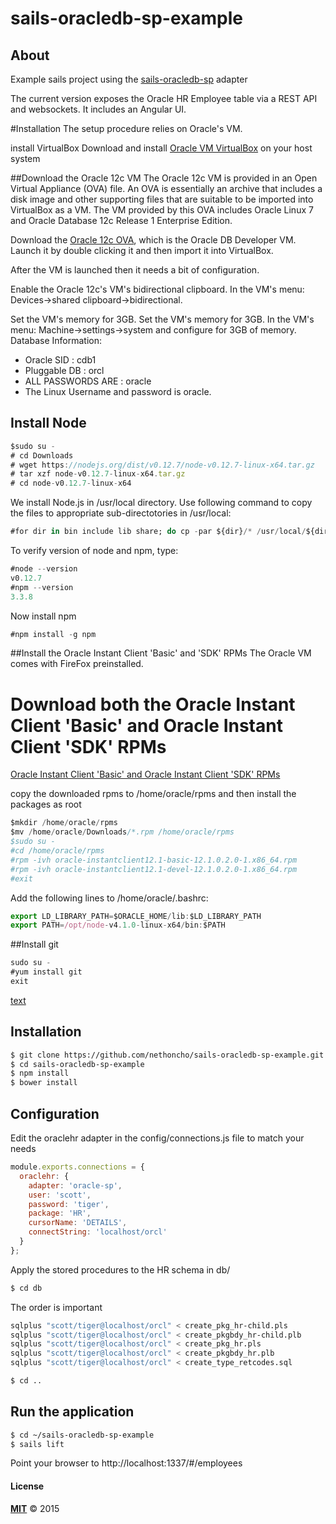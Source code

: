 # sails-oracledb-sp-example

## About
Example sails project using the [sails-oracledb-sp](https://github.com/Buto/sails-oracledb-sp) adapter

The current version exposes the Oracle HR Employee table via a REST API and websockets.
It includes an Angular UI.


#Installation
The setup procedure relies on Oracle's VM.

install VirtualBox
Download and install [Oracle VM VirtualBox](http://www.oracle.com/technetwork/server-storage/virtualbox/downloads/index.html "download VirtualBox") on your host system

##Download the Oracle 12c VM
The Oracle 12c VM is provided in an Open Virtual Appliance (OVA) file.  An OVA is essentially an archive that includes a disk image and other supporting files that are suitable to be imported into VirtualBox as a VM.  The VM provided by this OVA includes Oracle Linux 7 and Oracle Database 12c Release 1 Enterprise Edition.

Download the [Oracle 12c OVA](http://www.oracle.com/technetwork/database/enterprise-edition/databaseappdev-vm-161299.html "Oracle DB Developer VM"), which is the Oracle DB Developer VM. Launch it by double clicking it and then import it into VirtualBox.

After the VM is launched then it needs a bit of configuration.

Enable the Oracle 12c's VM's bidirectional clipboard. In the VM's menu: Devices->shared clipboard->bidirectional.

Set the VM's memory for 3GB. Set the VM's memory for 3GB. In the VM's menu: Machine->settings->system and configure for 3GB of memory.
Database Information:
* Oracle SID    : cdb1
* Pluggable DB  : orcl
* ALL PASSWORDS ARE : oracle
* The Linux Username and password is oracle.

## Install Node

```javascript
$sudo su -
# cd Downloads
# wget https://nodejs.org/dist/v0.12.7/node-v0.12.7-linux-x64.tar.gz
# tar xzf node-v0.12.7-linux-x64.tar.gz
# cd node-v0.12.7-linux-x64
```
We install Node.js in /usr/local directory. Use following command to copy the files to appropriate sub-directotories in /usr/local:
```ada
#for dir in bin include lib share; do cp -par ${dir}/* /usr/local/${dir}/; done
```
To verify version of node and npm, type:
```javascript
#node --version
v0.12.7
#npm --version
3.3.8
```
Now install npm

```javascript
#npm install -g npm
```

##Install the Oracle Instant Client 'Basic' and 'SDK' RPMs
The Oracle VM comes with FireFox preinstalled.


# Download both the Oracle Instant Client 'Basic' and Oracle Instant Client 'SDK' RPMs

[Oracle Instant Client 'Basic' and Oracle Instant Client 'SDK' RPMs](http://www.oracle.com/technetwork/topics/linuxx86-64soft-092277.html#ic_x64_inst "download Instant Client RPMs")

copy the downloaded rpms to /home/oracle/rpms and then install the packages as root
```javascript
$mkdir /home/oracle/rpms
$mv /home/oracle/Downloads/*.rpm /home/oracle/rpms
$sudo su -
#cd /home/oracle/rpms
#rpm -ivh oracle-instantclient12.1-basic-12.1.0.2.0-1.x86_64.rpm
#rpm -ivh oracle-instantclient12.1-devel-12.1.0.2.0-1.x86_64.rpm
#exit
```
Add the following lines to /home/oracle/.bashrc:
```javascript
export LD_LIBRARY_PATH=$ORACLE_HOME/lib:$LD_LIBRARY_PATH
export PATH=/opt/node-v4.1.0-linux-x64/bin:$PATH
```

##Install git
```javascript
sudo su -
#yum install git
exit
```

[text](http://www.oracle.com/ "title")

## Installation

```bash
$ git clone https://github.com/nethoncho/sails-oracledb-sp-example.git
$ cd sails-oracledb-sp-example
$ npm install
$ bower install
```

## Configuration

Edit the oraclehr adapter in the config/connections.js file to match your needs

```javascript
module.exports.connections = {
  oraclehr: {
    adapter: 'oracle-sp',
    user: 'scott',
    password: 'tiger',
    package: 'HR',
    cursorName: 'DETAILS',
    connectString: 'localhost/orcl'
  }
};
```

Apply the stored procedures to the HR schema in db/

```bash
$ cd db
```

The order is important

```bash
sqlplus "scott/tiger@localhost/orcl" < create_pkg_hr-child.pls
sqlplus "scott/tiger@localhost/orcl" < create_pkgbdy_hr-child.plb
sqlplus "scott/tiger@localhost/orcl" < create_pkg_hr.pls
sqlplus "scott/tiger@localhost/orcl" < create_pkgbdy_hr.plb
sqlplus "scott/tiger@localhost/orcl" < create_type_retcodes.sql
```

```bash
$ cd ..
```

## Run the application

```bash
$ cd ~/sails-oracledb-sp-example
$ sails lift
```

Point your browser to http://localhost:1337/#/employees

#### License

**[MIT](./LICENSE)**
&copy; 2015
